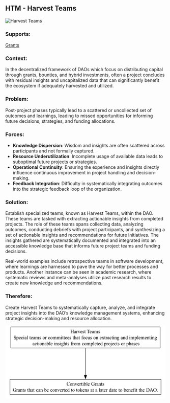 ## HTM - Harvest Teams

![Harvest Teams](./output/illustration/harvest_teams_illustration_v3.png)

### Supports:
[Grants](./grants.html)

### Context:
In the decentralized framework of DAOs which focus on distributing capital through grants, bounties, and hybrid investments, often a project concludes with residual insights and uncapitalized data that can significantly benefit the ecosystem if adequately harvested and utilized.

### Problem:
Post-project phases typically lead to a scattered or uncollected set of outcomes and learnings, leading to missed opportunities for informing future decisions, strategies, and funding allocations.

### Forces:
- **Knowledge Dispersion**: Wisdom and insights are often scattered across participants and not formally captured.
- **Resource Underutilization**: Incomplete usage of available data leads to suboptimal future projects or strategies.
- **Operational Continuity**: Ensuring the experience and insights directly influence continuous improvement in project handling and decision-making.
- **Feedback Integration**: Difficulty in systematically integrating outcomes into the strategic feedback loop of the organization.

### Solution:
Establish specialized teams, known as Harvest Teams, within the DAO. These teams are tasked with extracting actionable insights from completed projects. The role of these teams spans collecting data, analyzing outcomes, conducting debriefs with project participants, and synthesizing a set of actionable insights and recommendations for future initiatives. The insights gathered are systematically documented and integrated into an accessible knowledge base that informs future project teams and funding decisions. 

Real-world examples include retrospective teams in software development, where learnings are harnessed to pave the way for better processes and products. Another instance can be seen in academic research, where systematic reviews and meta-analyses utilize past research results to create new knowledge and recommendations. 

### Therefore:
Create Harvest Teams to systematically capture, analyze, and integrate project insights into the DAO’s knowledge management systems, enhancing strategic decision-making and resource allocation.

![Harvest Teams](./output/harvest_teams_specific_graph_v3.png)